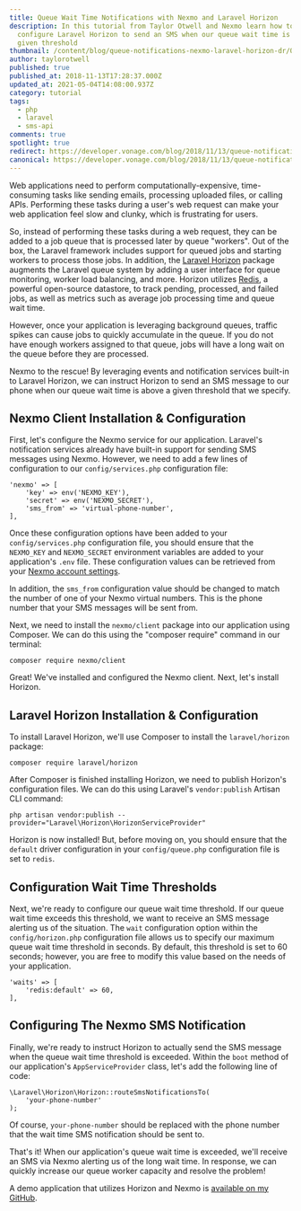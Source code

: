 ```yaml
---
title: Queue Wait Time Notifications with Nexmo and Laravel Horizon
description: In this tutorial from Taylor Otwell and Nexmo learn how to
  configure Laravel Horizon to send an SMS when our queue wait time is above a
  given threshold
thumbnail: /content/blog/queue-notifications-nexmo-laravel-horizon-dr/Queue-wait-time-notifications.png
author: taylorotwell
published: true
published_at: 2018-11-13T17:28:37.000Z
updated_at: 2021-05-04T14:08:00.937Z
category: tutorial
tags:
  - php
  - laravel
  - sms-api
comments: true
spotlight: true
redirect: https://developer.vonage.com/blog/2018/11/13/queue-notifications-nexmo-laravel-horizon-dr
canonical: https://developer.vonage.com/blog/2018/11/13/queue-notifications-nexmo-laravel-horizon-dr
---
```

Web applications need to perform computationally-expensive, time-consuming tasks like sending emails, processing uploaded files, or calling APIs. Performing these tasks during a user's web request can make your web application feel slow and clunky, which is frustrating for users.

So, instead of performing these tasks during a web request, they can be added to a job queue that is processed later by queue "workers". Out of the box, the Laravel framework includes support for queued jobs and starting workers to process those jobs. In addition, the [Laravel Horizon](https://laravel.com/docs/horizon) package augments the Laravel queue system by adding a user interface for queue monitoring, worker load balancing, and more. Horizon utilizes [Redis](https://redis.io), a powerful open-source datastore, to track pending, processed, and failed jobs, as well as metrics such as average job processing time and queue wait time.

However, once your application is leveraging background queues, traffic spikes can cause jobs to quickly accumulate in the queue. If you do not have enough workers assigned to that queue, jobs will have a long wait on the queue before they are processed.

Nexmo to the rescue! By leveraging events and notification services built-in to Laravel Horizon, we can instruct Horizon to send an SMS message to our phone when our queue wait time is above a given threshold that we specify.

## Nexmo Client Installation & Configuration

First, let's configure the Nexmo service for our application. Laravel's notification services already have built-in support for sending SMS messages using Nexmo. However, we need to add a few lines of configuration to our `config/services.php` configuration file:

```
'nexmo' => [
    'key' => env('NEXMO_KEY'),
    'secret' => env('NEXMO_SECRET'),
    'sms_from' => 'virtual-phone-number',
],
```

Once these configuration options have been added to your `config/services.php` configuration file, you should ensure that the `NEXMO_KEY` and `NEXMO_SECRET` environment variables are added to your application's `.env` file. These configuration values can be retrieved from your [Nexmo account settings](https://dashboard.nexmo.com/settings?utm_campaign=dev_spotlight&utm_content=wait_time_laravel_taylorotwell).

In addition, the `sms_from` configuration value should be changed to match the number of one of your Nexmo virtual numbers. This is the phone number that your SMS messages will be sent from.

Next, we need to install the `nexmo/client` package into our application using Composer. We can do this using the "composer require" command in our terminal:

```
composer require nexmo/client
```

Great! We've installed and configured the Nexmo client. Next, let's install Horizon.

## Laravel Horizon Installation & Configuration

To install Laravel Horizon, we'll use Composer to install the `laravel/horizon` package:

```
composer require laravel/horizon
```

After Composer is finished installing Horizon, we need to publish Horizon's configuration files. We can do this using Laravel's `vendor:publish` Artisan CLI command:

```
php artisan vendor:publish --provider="Laravel\Horizon\HorizonServiceProvider"
```

Horizon is now installed! But, before moving on, you should ensure that the `default` driver configuration in your `config/queue.php` configuration file is set to `redis`.

## Configuration Wait Time Thresholds

Next, we're ready to configure our queue wait time threshold. If our queue wait time exceeds this threshold, we want to receive an SMS message alerting us of the situation. The `wait` configuration option within the `config/horizon.php` configuration file allows us to specify our maximum queue wait time threshold in seconds. By default, this threshold is set to 60 seconds; however, you are free to modify this value based on the needs of your application.

```
'waits' => [
    'redis:default' => 60,
],
```

## Configuring The Nexmo SMS Notification

Finally, we're ready to instruct Horizon to actually send the SMS message when the queue wait time threshold is exceeded. Within the `boot` method of our application's `AppServiceProvider` class, let's add the following line of code:

```
\Laravel\Horizon\Horizon::routeSmsNotificationsTo(
    'your-phone-number'
);
```

Of course, `your-phone-number` should be replaced with the phone number that the wait time SMS notification should be sent to.

That's it! When our application's queue wait time is exceeded, we'll receive an SMS via Nexmo alerting us of the long wait time. In response, we can quickly increase our queue worker capacity and resolve the problem!

A demo application that utilizes Horizon and Nexmo is [available on my GitHub](https://github.com/taylorotwell/nexmo-horizon-demo).